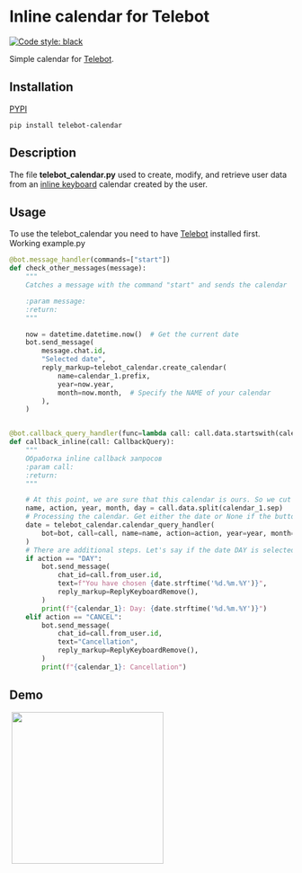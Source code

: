 # Inline calendar for Telebot

<p align="left">
<a href="https://github.com/psf/black"><img alt="Code style: black" src="https://img.shields.io/badge/code%20style-black-000000.svg"></a>
</p>

Simple calendar for [Telebot](https://github.com/eternnoir/pyTelegramBotAPI).

## Installation
[PYPI](https://pypi.org/project/telebot-calendar/)
```shell script
pip install telebot-calendar
```

## Description
The file **telebot_calendar.py** used to create, modify, and retrieve user data from an [inline keyboard](https://core.telegram.org/bots/2-0-intro) calendar created by the user.

## Usage
To use the telebot_calendar you need to have [Telebot](https://github.com/eternnoir/pyTelegramBotAPI) installed first. Working example.py
```python
@bot.message_handler(commands=["start"])
def check_other_messages(message):
    """
    Catches a message with the command "start" and sends the calendar

    :param message:
    :return:
    """

    now = datetime.datetime.now()  # Get the current date
    bot.send_message(
        message.chat.id,
        "Selected date",
        reply_markup=telebot_calendar.create_calendar(
            name=calendar_1.prefix,
            year=now.year,
            month=now.month,  # Specify the NAME of your calendar
        ),
    )


@bot.callback_query_handler(func=lambda call: call.data.startswith(calendar_1.prefix))
def callback_inline(call: CallbackQuery):
    """
    Обработка inline callback запросов
    :param call:
    :return:
    """

    # At this point, we are sure that this calendar is ours. So we cut the line by the separator of our calendar
    name, action, year, month, day = call.data.split(calendar_1.sep)
    # Processing the calendar. Get either the date or None if the buttons are of a different type
    date = telebot_calendar.calendar_query_handler(
        bot=bot, call=call, name=name, action=action, year=year, month=month, day=day
    )
    # There are additional steps. Let's say if the date DAY is selected, you can execute your code. I sent a message.
    if action == "DAY":
        bot.send_message(
            chat_id=call.from_user.id,
            text=f"You have chosen {date.strftime('%d.%m.%Y')}",
            reply_markup=ReplyKeyboardRemove(),
        )
        print(f"{calendar_1}: Day: {date.strftime('%d.%m.%Y')}")
    elif action == "CANCEL":
        bot.send_message(
            chat_id=call.from_user.id,
            text="Cancellation",
            reply_markup=ReplyKeyboardRemove(),
        )
        print(f"{calendar_1}: Cancellation")
```

## Demo
![]()
<img src="https://github.com/FlymeDllVa/telebot-calendar/blob/master/demo.gif" width="270">
